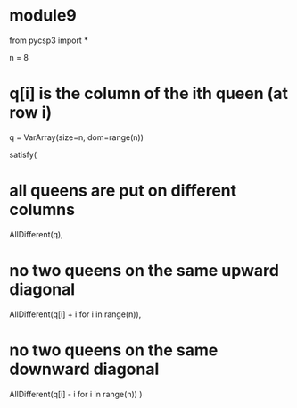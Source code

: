 # module9
from pycsp3 import *

n = 8

# q[i] is the column of the ith queen (at row i)
q = VarArray(size=n, dom=range(n))

satisfy(
   # all queens are put on different columns
   AllDifferent(q),

   # no two queens on the same upward diagonal
   AllDifferent(q[i] + i for i in range(n)),

   # no two queens on the same downward diagonal
   AllDifferent(q[i] - i for i in range(n))
)
